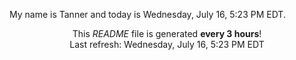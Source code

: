 My name is Tanner and today is Wednesday, July 16, 5:23 PM EDT.

<p align="center">This <i>README</i> file is generated <b>every 3 hours</b>!</br>Last refresh: Wednesday, July 16, 5:23 PM EDT<br /></p>
